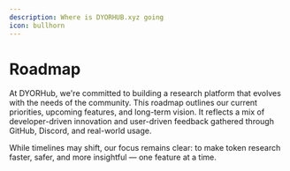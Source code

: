 ```yaml
---
description: Where is DYORHUB.xyz going
icon: bullhorn
---
```


# Roadmap

At DYORHub, we're committed to building a research platform that evolves with the needs of the community. This roadmap outlines our current priorities, upcoming features, and long-term vision. It reflects a mix of developer-driven innovation and user-driven feedback gathered through GitHub, Discord, and real-world usage.

While timelines may shift, our focus remains clear: to make token research faster, safer, and more insightful — one feature at a time.



